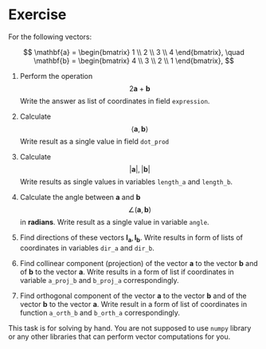 # Exercise

For the following vectors:

$$
\mathbf{a} = \begin{bmatrix}
1 \\
2 \\
3 \\
4
\end{bmatrix}, \quad 
\mathbf{b} = 
\begin{bmatrix}
4 \\
3 \\
2 \\
1
\end{bmatrix}, $$

1) Perform the operation $$2 \mathbf a + \mathbf b$$ 
Write the answer as list of coordinates in field `expression`.

2) Calculate $$\left<\mathbf a, \mathbf b\right>$$ 
Write result as a single value in field `dot_prod`

3) Calculate $$|\mathbf a|, |\mathbf b|$$ 
Write results as single values in variables `length_a` and `length_b`.

4) Calculate the angle between $\mathbf a$ and $\mathbf b$ 
    $$\angle(\mathbf a, \mathbf b)$$ 
    in **radians**.
    Write result as a single value in variable `angle`.

5) Find directions of these vectors 
$\mathbf l_{\mathbf{a}}, \mathbf{l}_{\mathbf{b}}$. Write results in form of
lists of coordinates in variables `dir_a` and `dir_b`.

6) Find collinear component (projection) of the vector $\mathbf a$ to
the vector $\mathbf b$ and of $\mathbf b$ to the vector $\mathbf a$. 
Write results in a form of list if 
coordinates in variable `a_proj_b` and `b_proj_a` correspondingly.

7) Find orthogonal component of the vector $\mathbf a$ to
the vector $\mathbf b$ and of the vector $\mathbf b$ to
the vector $\mathbf a$. Write result in a form of list of coordinates
in function `a_orth_b` and `b_orth_a` correspondingly.

This task is for solving by hand.
You are not supposed to use ```numpy``` 
library or any other libraries that can perform vector computations for you.